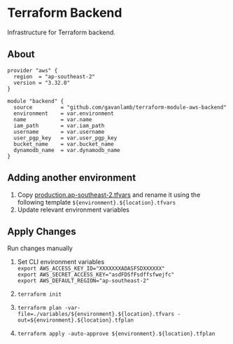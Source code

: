 # Terraform Backend
Infrastructure for Terraform backend.

## About
```hcl
provider "aws" {
  region  = "ap-southeast-2"
  version = "3.32.0"
}

module "backend" {
  source         = "github.com/gavanlamb/terraform-module-aws-backend"
  environment    = var.environment
  name           = var.name
  iam_path       = var.iam_path
  username       = var.username
  user_pgp_key   = var.user_pgp_key
  bucket_name    = var.bucket_name
  dynamodb_name  = var.dynamodb_name
}
```

## Adding another environment
1. Copy [production.ap-southeast-2.tfvars](./variables/production.ap-southeast-2.tfvars) and rename it using the following template `${environment}.${location}.tfvars`
2. Update relevant environment variables

## Apply Changes
Run changes manually
1. Set CLI environment variables  
   `export AWS_ACCESS_KEY_ID="XXXXXXXADASFSDXXXXXX"`  
   `export AWS_SECRET_ACCESS_KEY="asdFDSfFsdffsfwejfc"`  
   `export AWS_DEFAULT_REGION="ap-southeast-2"`

2. `terraform init`

3. `terraform plan -var-file=./variables/${environment}.${location}.tfvars -out=${environment}.${location}.tfplan`

4. `terraform apply -auto-approve ${environment}.${location}.tfplan`
